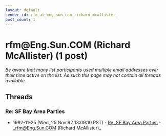 ```yaml
---
layout: default
sender_id: rfm_at_eng_sun_com_richard_mcallister_
post_count: 1
---
```


# rfm<span>@</span>Eng.Sun.COM (Richard McAllister) (1 post)

_Be aware that many list participants used multiple email addresses over their time active on the list. As such this page may not contain all threads available._

## Threads

### Re: SF Bay Area Parties
+ 1992-11-25 (Wed, 25 Nov 92 13:09:10 PST) - [Re: SF Bay Area Parties](/archive/1992/11/2022a4201d357b1bbbca4e72ad6be591804fc977d061a231f7adf3ff51c98627) - _rfm@Eng.Sun.COM (Richard McAllister)_


